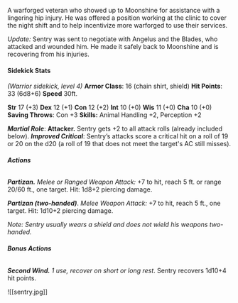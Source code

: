A warforged veteran who showed up to Moonshine for assistance with a lingering hip injury. He was offered a position working at the clinic to cover the night shift and to help incentivize more warforged to use their services.

*Update:* Sentry was sent to negotiate with Angelus and the Blades, who attacked and wounded him. He made it safely back to Moonshine and is recovering from his injuries.

#### Sidekick Stats
*(Warrior sidekick, level 4)*
**Armor Class**: 16 (chain shirt, shield)
**Hit Points**: 33 (6d8+6)
**Speed** 30ft.

**Str** 17 (+3) **Dex** 12 (+1) **Con** 12 (+2) **Int** 10 (+0) **Wis** 11 (+0) **Cha** 10 (+0)
**Saving Throws**: Con +3
**Skills:** Animal Handling +2, Perception +2

***Martial Role***: **Attacker.** Sentry gets +2 to all attack rolls (already included below).
***Improved Critical***: Sentry’s attacks score a critical hit on a roll of 19 or 20 on the d20 (a roll of 19 that does not meet the target's AC still misses).  
###### **Actions**
***Partizan.*** *Melee or Ranged Weapon Attack:* +7 to hit, reach 5 ft. or range 20/60 ft., one target. Hit: 1d8+2 piercing damage.

***Partizan (two-handed)***. *Melee Weapon Attack:* +7 to hit, reach 5 ft., one target. Hit: 1d10+2 piercing damage.

*Note: Sentry usually wears a shield and does not wield his weapons two-handed.*
###### **Bonus Actions**
***Second Wind.*** *1 use, recover on short or long rest*. Sentry recovers 1d10+4 hit points.

![[sentry.jpg]]